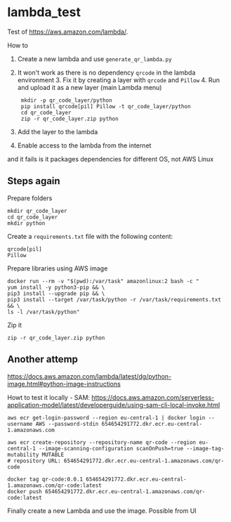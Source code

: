 # lambda_test

Test of https://aws.amazon.com/lambda/.

How to
1. Create a new lambda and use `generate_qr_lambda.py`
2. It won't work as there is no dependency `qrcode` in the lambda environment
   3. Fix it by creating a layer with `qrcode` and `Pillow`
   4. Run and upload it as a new layer (main Lambda menu)
    ```shell
     mkdir -p qr_code_layer/python
     pip install qrcode[pil] Pillow -t qr_code_layer/python
     cd qr_code_layer
     zip -r qr_code_layer.zip python
    ```
   
3. Add the layer to the lambda
4. Enable access to the lambda from the internet

and it fails is it packages dependencies for different OS, not AWS Linux


## Steps again

Prepare folders
```shell
mkdir qr_code_layer
cd qr_code_layer
mkdir python
```

Create a `requirements.txt` file with the following content:

```shell
qrcode[pil]
Pillow
```

Prepare libraries using AWS image
```shell
docker run --rm -v "$(pwd):/var/task" amazonlinux:2 bash -c "
yum install -y python3-pip && \
pip3 install --upgrade pip && \
pip3 install --target /var/task/python -r /var/task/requirements.txt && \
ls -l /var/task/python"
```

Zip it

```shell
zip -r qr_code_layer.zip python

```



## Another attemp

https://docs.aws.amazon.com/lambda/latest/dg/python-image.html#python-image-instructions


Howt to test it locally - SAM: https://docs.aws.amazon.com/serverless-application-model/latest/developerguide/using-sam-cli-local-invoke.html



```shell
aws ecr get-login-password --region eu-central-1 | docker login --username AWS --password-stdin 654654291772.dkr.ecr.eu-central-1.amazonaws.com

aws ecr create-repository --repository-name qr-code --region eu-central-1 --image-scanning-configuration scanOnPush=true --image-tag-mutability MUTABLE
# repository URL: 654654291772.dkr.ecr.eu-central-1.amazonaws.com/qr-code

docker tag qr-code:0.0.1 654654291772.dkr.ecr.eu-central-1.amazonaws.com/qr-code:latest
docker push 654654291772.dkr.ecr.eu-central-1.amazonaws.com/qr-code:latest

```

Finally create a new Lambda and use the image. Possible from UI